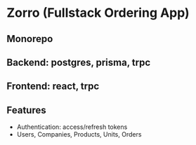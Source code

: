 # Zorro (Fullstack Ordering App)

## Monorepo

## Backend: postgres, prisma, trpc

## Frontend: react, trpc

## Features

- Authentication: access/refresh tokens
- Users, Companies, Products, Units, Orders
